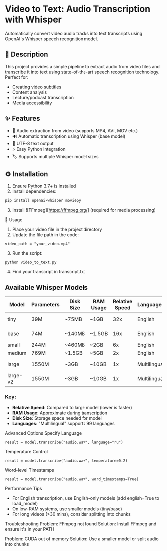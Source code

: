 # Video to Text: Audio Transcription with Whisper

Automatically convert video audio tracks into text transcripts using OpenAI's Whisper speech recognition model.

## 📝 Description
This project provides a simple pipeline to extract audio from video files and transcribe it into text using state-of-the-art speech recognition technology. Perfect for:
- Creating video subtitles
- Content analysis
- Lecture/podcast transcription
- Media accessibility

## ✨ Features
- 🎥 Audio extraction from video (supports MP4, AVI, MOV etc.)
- 🔊 Automatic transcription using Whisper (base model)
- 📄 UTF-8 text output
- ⚡ Easy Python integration
- 🏷️ Supports multiple Whisper model sizes

## ⚙️ Installation
1. Ensure Python 3.7+ is installed
2. Install dependencies:
```bash
pip install openai-whisper moviepy
```
3. Install ![FFmpeg][https://ffmpeg.org/] (required for media processing) 


🚀 Usage
1. Place your video file in the project directory
2. Update the file path in the code:
```
video_path = "your_video.mp4"
```
3. Run the script:
```
python video_to_text.py
```
4. Find your transcript in transcript.txt

## Available Whisper Models

| Model   | Parameters | Disk Size | RAM Usage | Relative Speed | Languages | Best For                   |
|---------|------------|-----------|-----------|----------------|------------|----------------------------|
| tiny    | 39M        | ~75MB     | ~1GB      | 32x            | English    | Quick tests, low-resource   |
| base    | 74M        | ~140MB    | ~1.5GB    | 16x            | English    | Balanced speed/accuracy    |
| small   | 244M       | ~460MB    | ~2GB      | 6x             | English    | Better accuracy            |
| medium  | 769M       | ~1.5GB    | ~5GB      | 2x             | English    | High accuracy              |
| large   | 1550M      | ~3GB      | ~10GB     | 1x             | Multilingual | Professional transcription |
| large-v2| 1550M      | ~3GB      | ~10GB     | 1x             | Multilingual | Latest best accuracy       |

### Key:
- **Relative Speed**: Compared to large model (lower is faster)
- **RAM Usage**: Approximate during transcription
- **Disk Size**: Storage space needed for model
- **Languages**: "Multilingual" supports 99 languages


Advanced Options
Specify Language
```
result = model.transcribe("audio.wav", language="ru")
```
Temperature Control
```
result = model.transcribe("audio.wav", temperature=0.2)
```
Word-level Timestamps
```
result = model.transcribe("audio.wav", word_timestamps=True)
```
Performance Tips
* For English transcription, use English-only models (add english=True to load_model)
* On low-RAM systems, use smaller models (tiny/base)
* For long videos (>30 mins), consider splitting into chunks

Troubleshooting
Problem: FFmpeg not found
Solution: Install FFmpeg and ensure it's in your PATH

Problem: CUDA out of memory
Solution: Use a smaller model or split audio into chunks

